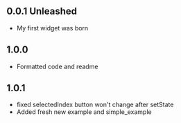 ## 0.0.1 Unleashed

* My first widget was born

## 1.0.0 

* Formatted code and readme

## 1.0.1

* fixed selectedIndex button won't change after setState
* Added fresh new example and simple_example